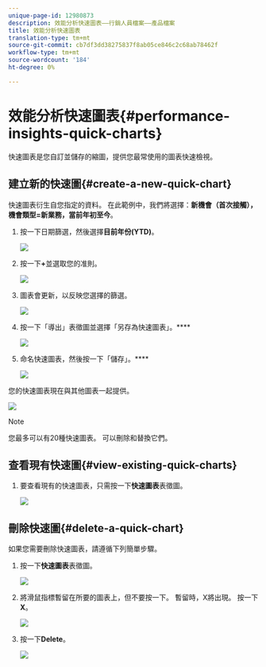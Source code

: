 ```yaml
---
unique-page-id: 12980873
description: 效能分析快速圖表——行銷人員檔案——產品檔案
title: 效能分析快速圖表
translation-type: tm+mt
source-git-commit: cb7df3dd38275837f8ab05ce846c2c68ab78462f
workflow-type: tm+mt
source-wordcount: '184'
ht-degree: 0%

---
```



# 效能分析快速圖表{#performance-insights-quick-charts}

快速圖表是您自訂並儲存的縮圖，提供您最常使用的圖表快速檢視。

## 建立新的快速圖{#create-a-new-quick-chart}

快速圖表衍生自您指定的資料。 在此範例中，我們將選擇：**新機會（首次接觸），機會類型=新業務，當前年初至今**。

1. 按一下日期篩選，然後選擇&#x200B;**目前年份(YTD)**。

   ![](assets/1-2.png)

1. 按一下&#x200B;**+**&#x200B;並選取您的准則。

   ![](assets/2-2.png)

1. 圖表會更新，以反映您選擇的篩選。

   ![](assets/3-3.png)

1. 按一下「導出」表徵圖並選擇「另存為快速圖表」。****

   ![](assets/4-2.png)

1. 命名快速圖表，然後按一下「儲存」。****

   ![](assets/5-3.png)

您的快速圖表現在與其他圖表一起提供。

![](assets/6-3.png)

>[!NOTE]
>
>您最多可以有20種快速圖表。 可以刪除和替換它們。

## 查看現有快速圖{#view-existing-quick-charts}

1. 要查看現有的快速圖表，只需按一下&#x200B;**快速圖表**&#x200B;表徵圖。

   ![](assets/7-1.png)

## 刪除快速圖{#delete-a-quick-chart}

如果您需要刪除快速圖表，請遵循下列簡單步驟。

1. 按一下&#x200B;**快速圖表**&#x200B;表徵圖。

   ![](assets/8-1.png)

1. 將滑鼠指標暫留在所要的圖表上，但不要按一下。 暫留時，X將出現。 按一下&#x200B;**X**。

   ![](assets/9-2.png)

1. 按一下&#x200B;**Delete**。

   ![](assets/10-1.png)
